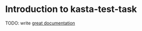 # Introduction to kasta-test-task

TODO: write [great documentation](http://jacobian.org/writing/what-to-write/)
